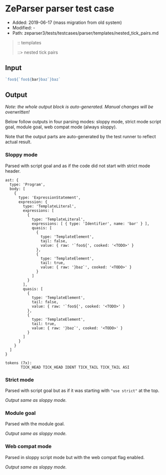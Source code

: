 # ZeParser parser test case

- Added: 2019-06-17 (mass migration from old system)
- Modified: -
- Path: zeparser3/tests/testcases/parser/templates/nested_tick_pairs.md

> :: templates
>
> ::> nested tick pairs

## Input

`````js
`foo${`foo${bar}baz`}baz`
`````

## Output

_Note: the whole output block is auto-generated. Manual changes will be overwritten!_

Below follow outputs in four parsing modes: sloppy mode, strict mode script goal, module goal, web compat mode (always sloppy).

Note that the output parts are auto-generated by the test runner to reflect actual result.

### Sloppy mode

Parsed with script goal and as if the code did not start with strict mode header.

`````
ast: {
  type: 'Program',
  body: [
    {
      type: 'ExpressionStatement',
      expression: {
        type: 'TemplateLiteral',
        expressions: [
          {
            type: 'TemplateLiteral',
            expressions: [ { type: 'Identifier', name: 'bar' } ],
            quasis: [
              {
                type: 'TemplateElement',
                tail: false,
                value: { raw: '`foo${', cooked: '<TODO>' }
              },
              {
                type: 'TemplateElement',
                tail: true,
                value: { raw: '}baz`', cooked: '<TODO>' }
              }
            ]
          }
        ],
        quasis: [
          {
            type: 'TemplateElement',
            tail: false,
            value: { raw: '`foo${', cooked: '<TODO>' }
          },
          {
            type: 'TemplateElement',
            tail: true,
            value: { raw: '}baz`', cooked: '<TODO>' }
          }
        ]
      }
    }
  ]
}

tokens (7x):
       TICK_HEAD TICK_HEAD IDENT TICK_TAIL TICK_TAIL ASI
`````

### Strict mode

Parsed with script goal but as if it was starting with `"use strict"` at the top.

_Output same as sloppy mode._

### Module goal

Parsed with the module goal.

_Output same as sloppy mode._

### Web compat mode

Parsed in sloppy script mode but with the web compat flag enabled.

_Output same as sloppy mode._
